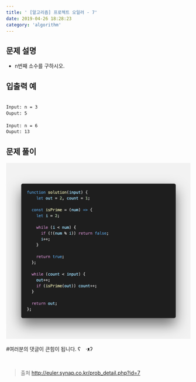 ```yaml
---
title: ' [알고리즘] 프로젝트 오일러 - 7'
date: 2019-04-26 18:28:23
category: 'algorithm'
---
```


문제 설명
-------

- n번째 소수를 구하시오.

입출력 예
-------
```sh

Input: n = 3
Ouput: 5

Input: n = 6
Ouput: 13

```

문제 풀이
-------

![](../../../assets/euler/euler.7.solution.png)

#여러분의 댓글이 큰힘이 됩니다. ʕ　·ᴥʔ

<br />

> 출처
> <a href="http://euler.synap.co.kr/prob_detail.php?id=7" target="_blank">http://euler.synap.co.kr/prob_detail.php?id=7</a>

